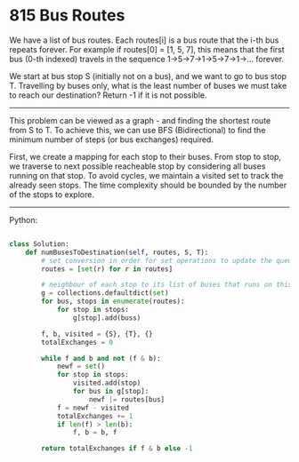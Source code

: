 # 815 Bus Routes

We have a list of bus routes. Each routes[i] is a bus route that the i-th bus
repeats forever. For example if routes[0] = [1, 5, 7], this means that the
first bus (0-th indexed) travels in the sequence 1->5->7->1->5->7->1->...
forever.

We start at bus stop S (initially not on a bus), and we want to go to bus stop
T. Travelling by buses only, what is the least number of buses we must take to
reach our destination? Return -1 if it is not possible.

---

This problem can be viewed as a graph - and finding the shortest route from
S to T. To achieve this, we can use BFS (Bidirectional) to find the minimum
number of steps (or bus exchanges) required.

First, we create a mapping for each stop to their buses. From stop to stop, we
traverse to next possible reacheable stop by considering all buses running on
that stop. To avoid cycles, we maintain a visited set to track the already seen
stops. The time complexity should be bounded by the number of the stops to
explore.

---

Python:

```python

class Solution:
    def numBusesToDestination(self, routes, S, T):
        # set conversion in order for set operations to update the queue easily
        routes = [set(r) for r in routes]

        # neighbour of each stop to its list of buses that runs on this stop
        g = collections.defaultdict(set)
        for bus, stops in enumerate(routes):
            for stop in stops:
                g[stop].add(buss)

        f, b, visited = {S}, {T}, {}
        totalExchanges = 0

        while f and b and not (f & b):
            newf = set()
            for stop in stops:
                visited.add(stop)
                for bus in g[stop]:
                    newf |= routes[bus]
            f = newf - visited
            totalExchanges += 1
            if len(f) > len(b):
                f, b = b, f

        return totalExchanges if f & b else -1
```

